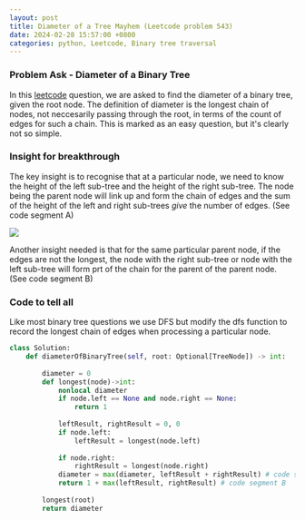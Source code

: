 ```yaml
---
layout: post
title: Diameter of a Tree Mayhem (Leetcode problem 543)
date: 2024-02-28 15:57:00 +0800
categories: python, Leetcode, Binary tree traversal
---
```


### Problem Ask - Diameter of a Binary Tree

In this [leetcode] question, we are asked to find the diameter of a binary tree, given the root node.
The definition of diameter is the longest chain of nodes, not neccesarily passing through the root, in terms of the count of edges for such a chain. This is marked as an easy question, but it's clearly not so simple.

### Insight for breakthrough

The key insight is to recognise that at a particular node, we need to know the height of the left sub-tree and the height of the right sub-tree. The node being the parent node will link up and form the chain of edges and the sum of the height of the left and right sub-trees *give* the number of edges. (See code segment A)

<img src="/assets/images/height_tree.jpg"/>

Another insight needed is that for the same particular parent node, if the edges are not the longest, the node with the right sub-tree or node with the left sub-tree will form prt of the chain for the parent of the parent node. (See code segment B)

### Code to tell all

Like most binary tree questions we use DFS but modify the dfs function to record the longest chain of edges when processing a particular node. 

```python
class Solution:
    def diameterOfBinaryTree(self, root: Optional[TreeNode]) -> int:
        
        diameter = 0
        def longest(node)->int:
            nonlocal diameter
            if node.left == None and node.right == None:
                return 1
            
            leftResult, rightResult = 0, 0
            if node.left:
                leftResult = longest(node.left)
            
            if node.right:
                rightResult = longest(node.right)
            diameter = max(diameter, leftResult + rightResult) # code segment A
            return 1 + max(leftResult, rightResult) # code segment B
        
        longest(root)
        return diameter

```


[Leetcode]: https://leetcode.com/problems/diameter-of-binary-tree/